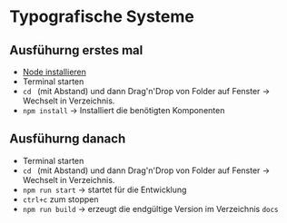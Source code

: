 # Typografische Systeme

## Ausfühurng erstes mal
* [Node installieren](https://nodejs.org/en/download/)
* Terminal starten
* `cd ` (mit Abstand) und dann Drag'n'Drop von Folder auf Fenster → Wechselt in Verzeichnis.
* `npm install` → Installiert die benötigten Komponenten

## Ausfühurng danach
* Terminal starten
* `cd ` (mit Abstand) und dann Drag'n'Drop von Folder auf Fenster → Wechselt in Verzeichnis.
* `npm run start` → startet für die Entwicklung
* `ctrl+c` zum stoppen
* `npm run build` → erzeugt die endgültige Version im Verzeichnis `docs`
